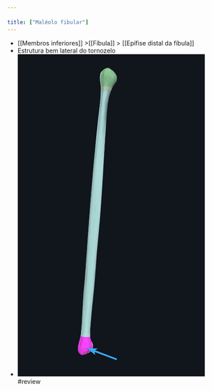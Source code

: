 ```yaml
---

title: ["Maléolo fibular"]
---
```

+ [[Membros inferiores]] >[[Fíbula]] >  [[Epífise distal da fíbula]] 
+ Estrutura bem lateral do tornozelo
+ ![Pasted image 20210416155257.png](Pasted%20image%2020210416155257.png)#review 
